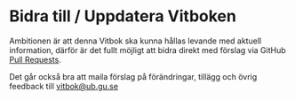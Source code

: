 # Bidra till / Uppdatera Vitboken
Ambitionen är att denna Vitbok ska kunna hållas levande med aktuell information, därför är det fullt möjligt att bidra direkt med förslag via GitHub [Pull Requests](https://github.com/ub-digit/digital-forensis/pulls).

Det går också bra att maila förslag på förändringar, tillägg och övrig feedback till vitbok@ub.gu.se


